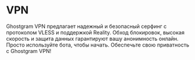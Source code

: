 # VPN
Ghostgram VPN предлагает надежный и безопасный серфинг с протоколом VLESS и поддержкой Reality. Обход блокировок, высокая скорость и защита данных гарантируют вашу анонимность онлайн. Просто используйте бота, чтобы начать. Обеспечьте свою приватность с Ghostgram VPN!
